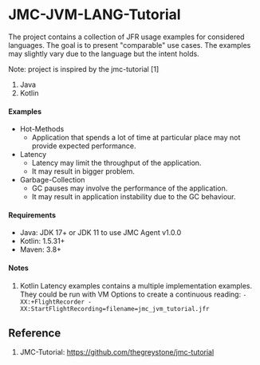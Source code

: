 # JMC-JVM-LANG-Tutorial
The project contains a collection of JFR usage examples for considered languages. 
The goal is to present "comparable" use cases. The examples may slightly vary 
due to the language but the intent holds.

Note: project is inspired by the jmc-tutorial [1]

1. Java
2. Kotlin

#### Examples
* Hot-Methods
  * Application that spends a lot of time at particular place 
    may not provide expected performance.
* Latency
  * Latency may limit the throughput of the application.
  * It may result in bigger problem.
* Garbage-Collection
  * GC pauses may involve the performance of the application.
  * It may result in application instability due to the GC behaviour.
#### Requirements
- Java: JDK 17+ or JDK 11 to use JMC Agent v1.0.0
- Kotlin: 1.5.31+
- Maven: 3.8+

#### Notes
1. Kotlin Latency examples contains a multiple implementation examples. 
They could be run with VM Options to 
create a continuous reading: ``-XX:+FlightRecorder -XX:StartFlightRecording=filename=jmc_jvm_tutorial.jfr
``

## Reference
1. JMC-Tutorial: https://github.com/thegreystone/jmc-tutorial
